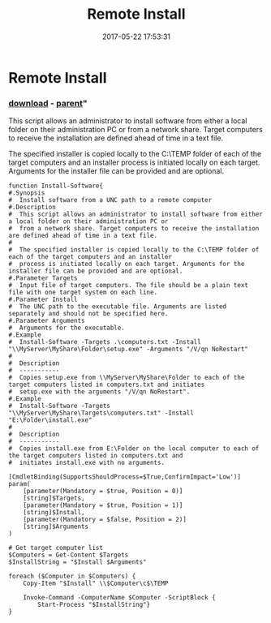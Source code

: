 ﻿---
pid:            6902
parent:         6298
children:       
poster:         Prodware
title:          Remote Install
date:           2017-05-22 17:53:31
format:         posh
---

# Remote Install

### [download](6902.ps1) - [parent](6298.md)"

This script allows an administrator to install software from either a local folder on their administration PC or from a network share. Target computers to receive the installation are defined ahead of time in a text file.

The specified installer is copied locally to the C:\TEMP folder of each of the target computers and an installer process is initiated locally on each target. Arguments for the installer file can be provided and are optional.

```posh
function Install-Software{
#.Synopsis
#  Install software from a UNC path to a remote computer
#.Description
#  This script allows an administrator to install software from either a local folder on their administration PC or
#  from a network share. Target computers to receive the installation are defined ahead of time in a text file.
#
#  The specified installer is copied locally to the C:\TEMP folder of each of the target computers and an installer
#  process is initiated locally on each target. Arguments for the installer file can be provided and are optional.
#.Parameter Targets
#  Input file of target computers. The file should be a plain text file with one target system on each line.
#.Parameter Install
#  The UNC path to the executable file. Arguments are listed separately and should not be specified here.
#.Parameter Arguments
#  Arguments for the executable.
#.Example
#  Install-Software -Targets .\computers.txt -Install "\\MyServer\MyShare\Folder\setup.exe" -Arguments "/V/qn NoRestart"
#
#  Description
#  -----------
#  Copies setup.exe from \\MyServer\MyShare\Folder to each of the target computers listed in computers.txt and initiates
#  setup.exe with the arguments "/V/qn NoRestart".
#.Example
#  Install-Software -Targets "\\MyServer\MyShare\Targets\computers.txt" -Install "E:\Folder\install.exe"
#
#  Description
#  -----------
#  Copies install.exe from E:\Folder on the local computer to each of the target computers listed in computers.txt and
#  initiates install.exe with no arguments.

[CmdletBinding(SupportsShouldProcess=$True,ConfirmImpact='Low')] 
param( 
	[parameter(Mandatory = $true, Position = 0)] 
	[string]$Targets,
	[parameter(Mandatory = $true, Position = 1)] 
	[string]$Install,
	[parameter(Mandatory = $false, Position = 2)] 
	[string]$Arguments
) 

# Get target computer list
$Computers = Get-Content $Targets
$InstallString = "$Install $Arguments"

foreach ($Computer in $Computers) {
	Copy-Item "$Install" \\$Computer\c$\TEMP
	
	Invoke-Command -ComputerName $Computer -ScriptBlock {
		Start-Process "$InstallString"}
}
```
